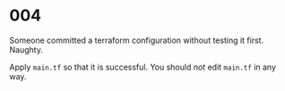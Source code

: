 # 004

Someone committed a terraform configuration without testing it first. Naughty.

Apply `main.tf` so that it is successful. You should _not_ edit `main.tf` in any way.
